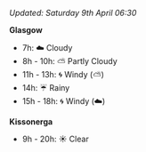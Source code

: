 *Updated: Saturday 9th April 06:30*

**Glasgow**

* 7h: :cloud: Cloudy
* 8h - 10h: :partly_sunny: Partly Cloudy
* 11h - 13h: :cyclone: Windy (:partly_sunny:)
* 14h: :umbrella: Rainy
* 15h - 18h: :cyclone: Windy (:cloud:)

**Kissonerga**

* 9h - 20h: :sunny: Clear
